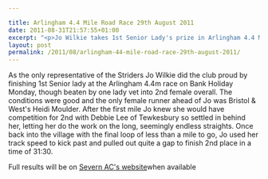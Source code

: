 ```yaml
---

title: Arlingham 4.4 Mile Road Race 29th August 2011
date: 2011-08-31T21:57:55+01:00
excerpt: "<p>Jo Wilkie takes 1st Senior Lady's prize in Arlingham 4.4 Mile Race</p>"
layout: post
permalink: /2011/08/arlingham-44-mile-road-race-29th-august-2011/
---
```

As the only representative of the Striders Jo Wilkie did the club proud by finishing 1st Senior lady at the Arlingham 4.4m race on Bank Holiday Monday, though beaten by one lady vet into 2nd female overall. The conditions were good and the only female runner ahead of Jo was Bristol & West's Heidi Moulder. After the first mile Jo knew she would have competition for 2nd with Debbie Lee of Tewkesbury so settled in behind her, letting her do the work on the long, seemingly endless straights. Once back into the village with the final loop of less than a mile to go, Jo used her track speed to kick past and pulled out quite a gap to finish 2nd place in a time of 31:30.

Full results will be on <a href="https://www.severnac.co.uk/results.php" target="_blank" rel="nofollow">Severn AC's website</a>when available
